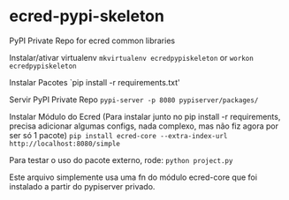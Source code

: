 # ecred-pypi-skeleton
PyPI Private Repo for ecred common libraries


Instalar/ativar virtualenv
`mkvirtualenv ecredpypiskeleton` or `workon ecredpypiskeleton`

Instalar Pacotes
`pip install -r requirements.txt'

Servir PyPI Private Repo
`pypi-server -p 8080 pypiserver/packages/`

Instalar Módulo do Ecred (Para instalar junto no pip install -r requirements, precisa adicionar algumas configs, nada complexo, mas não fiz agora por ser só 1 pacote)
`pip install ecred-core --extra-index-url http://localhost:8080/simple`

Para testar o uso do pacote externo, rode:
`python project.py`

Este arquivo simplemente usa uma fn do módulo ecred-core que foi instalado a partir do pypiserver privado.


